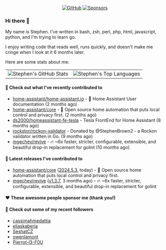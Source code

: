 <p align="center">
    <a href="https://github.com/StephenBrown2"><img src="https://img.shields.io/github/followers/StephenBrown2.svg?label=GitHub&style=social" alt="GitHub"></a>
    <a href="https://github.com/sponsors/StephenBrown2"><img src="https://img.shields.io/badge/Sponsors--_.svg?style=social&logo=github&logoColor=EA4AAA" alt="Sponsors"></a>
</p>

### Hi there 👋

My name is Stephen. I've written in bash, zsh, perl, php, html, javascript, python, and I'm trying to learn go.

I enjoy writing code that reads well, runs quickly, and doesn't make me cringe when I look at it 6 months later.

Here are some stats about me:

|     |     |
| --- | --- |
| ![Stephen's GitHub Stats](https://github-readme-stats.vercel.app/api?username=StephenBrown2&show_icons=true&count_private=true) | ![Stephen's Top Languages](https://github-readme-stats.vercel.app/api/top-langs/?username=StephenBrown2&layout=compact) |

#### 👷 Check out what I've recently contributed to

- [home-assistant/home-assistant.io](https://github.com/home-assistant/home-assistant.io) - :blue_book: Home Assistant User documentation (2 months ago)
- [home-assistant/core](https://github.com/home-assistant/core) - :house_with_garden: Open source home automation that puts local control and privacy first. (2 months ago)
- [ds2000/homeassistant-fe-tesla](https://github.com/ds2000/homeassistant-fe-tesla) - Tesla FrontEnd for Home Assistant (8 months ago)
- [rockstor/rockon-validator](https://github.com/rockstor/rockon-validator) - Donated by @StephenBrown2 - a Rockon validator written in Go. (9 months ago)
- [mgechev/revive](https://github.com/mgechev/revive) - 🔥 ~6x faster, stricter, configurable, extensible, and beautiful drop-in replacement for golint (10 months ago)



#### 🔭 Latest releases I've contributed to

- [home-assistant/core](https://github.com/home-assistant/core) ([2024.5.3](https://github.com/home-assistant/core/releases/tag/2024.5.3), today) - :house_with_garden: Open source home automation that puts local control and privacy first.
- [mgechev/revive](https://github.com/mgechev/revive) ([v1.3.7](https://github.com/mgechev/revive/releases/tag/v1.3.7), 3 months ago) - 🔥 ~6x faster, stricter, configurable, extensible, and beautiful drop-in replacement for golint

#### ❤️ These awesome people sponsor me (thank you!)


#### 👯 Check out some of my recent followers

- [cassimahmedattia](https://github.com/cassimahmedattia)
- [eliaskaberia](https://github.com/eliaskaberia)
- [SeshatCZ](https://github.com/SeshatCZ)
- [owenlamont](https://github.com/owenlamont)
- [Pierrot-l3-F0U](https://github.com/Pierrot-l3-F0U)



